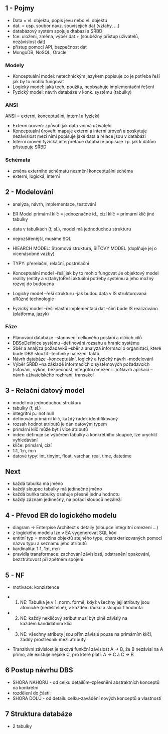 ## 1 - Pojmy
* Data = vl. objektu, popis jevu nebo vl. objektu
* dat. = usp. soubor navz. souvisejích dat (vztahy, ...)
* databázový systém spojuje dtabázi a SŘBD
* fce: uložení, změna, výběr dat + (souběžný přístup uživatelů, nezávislost dat)
* přístup pomocí API, bezpečnost dat
* MongoDB, NoSQL, Oracle

### Modely
* Konceptuální model: netechnickým jazykem popisuje co je potřeba 
řeší jak by to mohlo fungovat
* Logický model: jaká tech, použita, neobsahuje implementační řešení
* Fyzický model: návrh databáze v konk. systému (tabulky)

### ANSI
ANSI = externí, konceptuální, interní a fyzická
* Externí úroveň: způsob jak data vnímá uživatelo
* Konceptuální úroveň: mapuje externí a interní úroveň a poskytuje nezávislost mezi nimi popisuje jaké data a relace jsou v databázi
* Interní úroveň  fyzická interpretace databáze popisuje zp. jak k datům přistupuje SŘBD

### Schémata
* změna externího schématu nezmění konceptuální schéma
* externí, logická, interní

## 2 - Modelování
* analýza, návrh, implementace, testování
* ER Model primární klíč = jednoznačné id., cizí klíč = primární klíč jiné tabulky
* data v tabulkách (ř, sl.), model má jednoduchou strukturu
* nejrozšířenější, musíme SQL
* HIEARCH MODEL: Stromová struktura, SÍŤOVÝ MODEL (doplňuje jej o vícenásobné vazby)
* TYPY: přerelační, relační, postrelační

* Konceptuální model -řeší jak by to mohlo fungovat
Je objektový model reality (entity a vztahy)oŘeší aktuální potřeby systému a jeho možný rozvoj do budoucna
* Logický model –řeší strukturu -jak budou data v IS strukturovaná oRůzné technologie
* Fyzický model –řeší vlastní implementaci dat –čím bude IS realizováno (platforma, jazyk)


### Fáze
* Plánování databáze –stanovení celkového poslání a dílčích cílů 
* DBSoDefinice systému –definování rozsahu a hranic systému
* Sběr a analýza požadavků –sběr a analýza informací o organizaci, které bude DBS sloužit –techniky nalezení faktů
* Návrh databáze –konceptuální, logický a fyzický návrh -modelování
* Výběr SŘBD –na základě informacích o systémových požadavcích (síťování, výkon, bezpečnost, integritní omezení...)oNávrh aplikací –návrh uživatelského rozhraní, transakcí 


## 3 - Relační datový model
* model má jednoduchou strukturu
* tabulky (ř, sl.)
* integritní p.: not null
* definován primární klíč, každý řádek identifikovaný
* rozsah hodnot atributů je dán datovým typem
* primární klíč může být i více atributů
* index: definuje se výběrem tabulky a konkrétního sloupce, lze urychlit vyhledávání
* klíče: primární, cizí
* 1:1, 1:n, m:n
* datové typy: int, tinyint, float, varchar, real, time, datetime

## Next
* každá tabulka má jméno
* každý sloupec tabulky má jedinečné jméno
* každá buňka tabulky osahuje přesně jednu hodnotu
* každý záznam jedinečný, na pořadí sloupců nezáleží

## 4 - Převod ER do logického modelu
* diagram -> Enterpise Architect s detaily (sloupce integritní omezení ...)
* z logického modelu lze v EA vygenerovat SQL kód
* entitní typ = množina objektů stejného typu, charakterizovaných pomocí názvu typu a seznamu jeho atributů
* kardinalita: 1:1, 1:n, m:n
* pravidla transformace: zachování závislostí, odstranění opakování, bezztrátovost při zpětném spojení

## 5 - NF
* motivace: konzistence
* 1. NE: Tabulka je v 1. norm. formě, když všechny její atributy jsou atomické (nedělitelné), v každém řádku a sloupci 1 hodnota
* 2. NE: každý neklíčový atribut musí být plně závislý na každém kandidátním klíči
* 3. NE: všechny atributy jsou přím závislé pouze na primárním klíči, žádný prostředník mezi atributy

* Tranzitivní závislost je taková funkční závislost A → B, že B nezávisí na A přímo, ale existuje nějaké C, pro které platí:  A → C a C → B

## 6 Postup návrhu DBS
* SHORA NAHORU - od celku detailům–zpřesnění abstraktních konceptů na konkrétní
* rozdělení do částí: 
* SHORA DOLŮ - od detailu celku–zavádění nových konceptů a vlastností





## 7 Struktura databáze
* 2 tabulky

